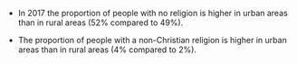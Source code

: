 
* In 2017 the proportion of people with no religion is higher in urban areas than in rural areas (52% compared to 49%).

* The proportion of people with a non-Christian religion is higher in urban areas than in rural areas (4% compared to 2%).

